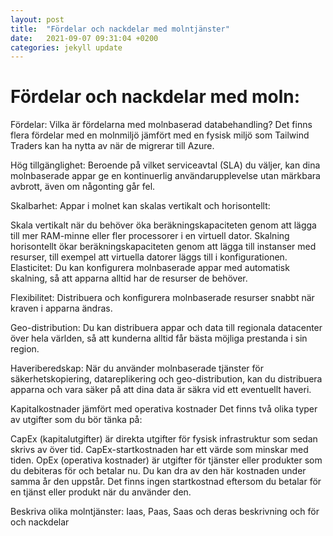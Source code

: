 ```yaml
---
layout: post
title:  "Fördelar och nackdelar med molntjänster"
date:   2021-09-07 09:31:04 +0200
categories: jekyll update
---
```


# Fördelar och nackdelar med moln:

Fördelar:
Vilka är fördelarna med molnbaserad databehandling?
Det finns flera fördelar med en molnmiljö jämfört med en fysisk miljö som Tailwind Traders kan ha nytta av när de migrerar till Azure.

Hög tillgänglighet: Beroende på vilket serviceavtal (SLA) du väljer, kan dina molnbaserade appar ge en kontinuerlig användarupplevelse utan märkbara avbrott, även om någonting går fel.

Skalbarhet: Appar i molnet kan skalas vertikalt och horisontellt:

Skala vertikalt när du behöver öka beräkningskapaciteten genom att lägga till mer RAM-minne eller fler processorer i en virtuell dator.
Skalning horisontellt ökar beräkningskapaciteten genom att lägga till instanser med resurser, till exempel att virtuella datorer läggs till i konfigurationen.
Elasticitet: Du kan konfigurera molnbaserade appar med automatisk skalning, så att apparna alltid har de resurser de behöver.

Flexibilitet: Distribuera och konfigurera molnbaserade resurser snabbt när kraven i apparna ändras.

Geo-distribution: Du kan distribuera appar och data till regionala datacenter över hela världen, så att kunderna alltid får bästa möjliga prestanda i sin region.

Haveriberedskap: När du använder molnbaserade tjänster för säkerhetskopiering, datareplikering och geo-distribution, kan du distribuera apparna och vara säker på att dina data är säkra vid ett eventuellt haveri.

Kapitalkostnader jämfört med operativa kostnader
Det finns två olika typer av utgifter som du bör tänka på:

CapEx (kapitalutgifter) är direkta utgifter för fysisk infrastruktur som sedan skrivs av över tid. 
CapEx-startkostnaden har ett värde som minskar med tiden.
OpEx (operativa kostnader) är utgifter för tjänster eller produkter som du debiteras för och betalar nu. 
Du kan dra av den här kostnaden under samma år den uppstår. Det finns ingen startkostnad 
eftersom du betalar för en tjänst eller produkt när du använder den.


Beskriva olika molntjänster:
Iaas, Paas, Saas och deras beskrivning och för och nackdelar